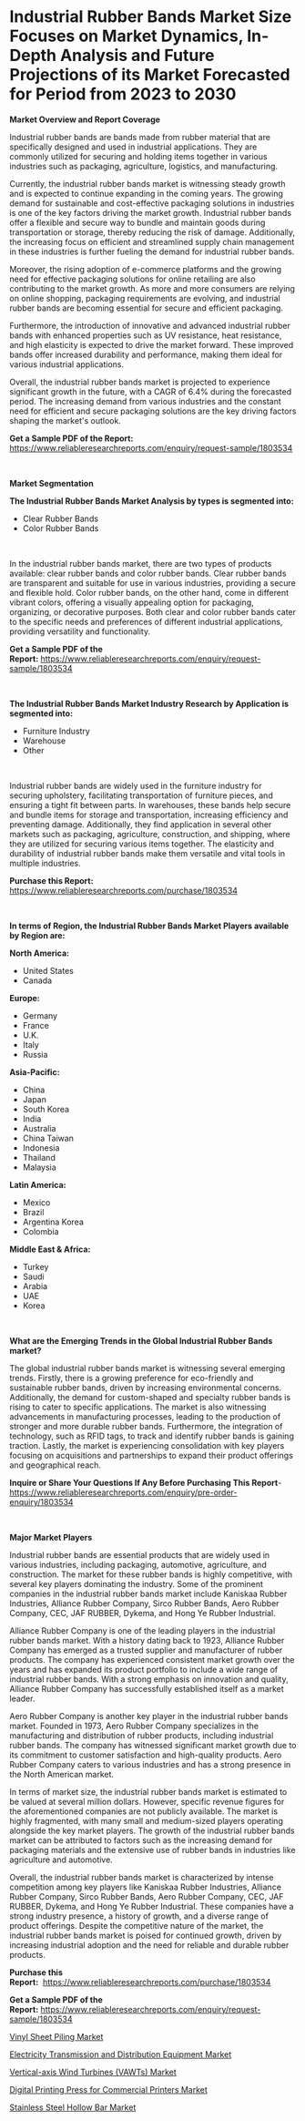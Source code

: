 <p><h1>Industrial Rubber Bands Market Size Focuses on Market Dynamics, In-Depth Analysis and Future Projections of its Market Forecasted for Period from 2023 to 2030</h1></p><p><strong>Market Overview and Report Coverage</strong></p>
<p><p>Industrial rubber bands are bands made from rubber material that are specifically designed and used in industrial applications. They are commonly utilized for securing and holding items together in various industries such as packaging, agriculture, logistics, and manufacturing.</p><p>Currently, the industrial rubber bands market is witnessing steady growth and is expected to continue expanding in the coming years. The growing demand for sustainable and cost-effective packaging solutions in industries is one of the key factors driving the market growth. Industrial rubber bands offer a flexible and secure way to bundle and maintain goods during transportation or storage, thereby reducing the risk of damage. Additionally, the increasing focus on efficient and streamlined supply chain management in these industries is further fueling the demand for industrial rubber bands.</p><p>Moreover, the rising adoption of e-commerce platforms and the growing need for effective packaging solutions for online retailing are also contributing to the market growth. As more and more consumers are relying on online shopping, packaging requirements are evolving, and industrial rubber bands are becoming essential for secure and efficient packaging.</p><p>Furthermore, the introduction of innovative and advanced industrial rubber bands with enhanced properties such as UV resistance, heat resistance, and high elasticity is expected to drive the market forward. These improved bands offer increased durability and performance, making them ideal for various industrial applications.</p><p>Overall, the industrial rubber bands market is projected to experience significant growth in the future, with a CAGR of 6.4% during the forecasted period. The increasing demand from various industries and the constant need for efficient and secure packaging solutions are the key driving factors shaping the market's outlook.</p></p>
<p><strong>Get a Sample PDF of the Report:</strong> <a href="https://www.reliableresearchreports.com/enquiry/request-sample/1803534">https://www.reliableresearchreports.com/enquiry/request-sample/1803534</a></p>
<p>&nbsp;</p>
<p><strong>Market Segmentation</strong></p>
<p><strong>The Industrial Rubber Bands Market Analysis by types is segmented into:</strong></p>
<p><ul><li>Clear Rubber Bands</li><li>Color Rubber Bands</li></ul></p>
<p>&nbsp;</p>
<p><p>In the industrial rubber bands market, there are two types of products available: clear rubber bands and color rubber bands. Clear rubber bands are transparent and suitable for use in various industries, providing a secure and flexible hold. Color rubber bands, on the other hand, come in different vibrant colors, offering a visually appealing option for packaging, organizing, or decorative purposes. Both clear and color rubber bands cater to the specific needs and preferences of different industrial applications, providing versatility and functionality.</p></p>
<p><strong>Get a Sample PDF of the Report:</strong>&nbsp;<a href="https://www.reliableresearchreports.com/enquiry/request-sample/1803534">https://www.reliableresearchreports.com/enquiry/request-sample/1803534</a></p>
<p>&nbsp;</p>
<p><strong>The Industrial Rubber Bands Market Industry Research by Application is segmented into:</strong></p>
<p><ul><li>Furniture Industry</li><li>Warehouse</li><li>Other</li></ul></p>
<p>&nbsp;</p>
<p><p>Industrial rubber bands are widely used in the furniture industry for securing upholstery, facilitating transportation of furniture pieces, and ensuring a tight fit between parts. In warehouses, these bands help secure and bundle items for storage and transportation, increasing efficiency and preventing damage. Additionally, they find application in several other markets such as packaging, agriculture, construction, and shipping, where they are utilized for securing various items together. The elasticity and durability of industrial rubber bands make them versatile and vital tools in multiple industries.</p></p>
<p><strong>Purchase this Report:</strong>&nbsp; <a href="https://www.reliableresearchreports.com/purchase/1803534">https://www.reliableresearchreports.com/purchase/1803534</a></p>
<p>&nbsp;</p>
<p><strong>In terms of Region, the Industrial Rubber Bands Market Players available by Region are:</strong></p>
<p>
    <p> <strong> North America: </strong>
        <ul>
            <li>United States</li>
            <li>Canada</li>
        </ul>
        </p> 
    <p> <strong> Europe: </strong>
        <ul>
            <li>Germany</li>
            <li>France</li>
            <li>U.K.</li>
            <li>Italy</li>
            <li>Russia</li>
        </ul>
        </p> 
    <p> <strong> Asia-Pacific: </strong>
        <ul>
            <li>China</li>
            <li>Japan</li>
            <li>South Korea</li>
            <li>India</li>
            <li>Australia</li>
            <li>China Taiwan</li>
            <li>Indonesia</li>
            <li>Thailand</li>
            <li>Malaysia</li>
        </ul>
        </p> 
    <p> <strong> Latin America: </strong>
        <ul>
            <li>Mexico</li>
            <li>Brazil</li>
            <li>Argentina Korea</li>
            <li>Colombia</li>
        </ul>
        </p> 
    <p> <strong> Middle East & Africa: </strong>
        <ul>
            <li>Turkey</li>
            <li>Saudi</li>
            <li>Arabia</li>
            <li>UAE</li>
            <li>Korea</li>
        </ul>
    </p>
    </p>
<p>&nbsp;</p>
<p><strong>What are the Emerging Trends in the Global Industrial Rubber Bands market?</strong></p>
<p><p>The global industrial rubber bands market is witnessing several emerging trends. Firstly, there is a growing preference for eco-friendly and sustainable rubber bands, driven by increasing environmental concerns. Additionally, the demand for custom-shaped and specialty rubber bands is rising to cater to specific applications. The market is also witnessing advancements in manufacturing processes, leading to the production of stronger and more durable rubber bands. Furthermore, the integration of technology, such as RFID tags, to track and identify rubber bands is gaining traction. Lastly, the market is experiencing consolidation with key players focusing on acquisitions and partnerships to expand their product offerings and geographical reach.</p></p>
<p><strong>Inquire or Share Your Questions If Any Before Purchasing This Report</strong>- <a href="https://www.reliableresearchreports.com/enquiry/pre-order-enquiry/1803534">https://www.reliableresearchreports.com/enquiry/pre-order-enquiry/1803534</a></p>
<p>&nbsp;</p>
<p><strong>Major Market Players</strong></p>
<p><p>Industrial rubber bands are essential products that are widely used in various industries, including packaging, automotive, agriculture, and construction. The market for these rubber bands is highly competitive, with several key players dominating the industry. Some of the prominent companies in the industrial rubber bands market include Kaniskaa Rubber Industries, Alliance Rubber Company, Sirco Rubber Bands, Aero Rubber Company, CEC, JAF RUBBER, Dykema, and Hong Ye Rubber Industrial.</p><p>Alliance Rubber Company is one of the leading players in the industrial rubber bands market. With a history dating back to 1923, Alliance Rubber Company has emerged as a trusted supplier and manufacturer of rubber products. The company has experienced consistent market growth over the years and has expanded its product portfolio to include a wide range of industrial rubber bands. With a strong emphasis on innovation and quality, Alliance Rubber Company has successfully established itself as a market leader.</p><p>Aero Rubber Company is another key player in the industrial rubber bands market. Founded in 1973, Aero Rubber Company specializes in the manufacturing and distribution of rubber products, including industrial rubber bands. The company has witnessed significant market growth due to its commitment to customer satisfaction and high-quality products. Aero Rubber Company caters to various industries and has a strong presence in the North American market.</p><p>In terms of market size, the industrial rubber bands market is estimated to be valued at several million dollars. However, specific revenue figures for the aforementioned companies are not publicly available. The market is highly fragmented, with many small and medium-sized players operating alongside the key market players. The growth of the industrial rubber bands market can be attributed to factors such as the increasing demand for packaging materials and the extensive use of rubber bands in industries like agriculture and automotive.</p><p>Overall, the industrial rubber bands market is characterized by intense competition among key players like Kaniskaa Rubber Industries, Alliance Rubber Company, Sirco Rubber Bands, Aero Rubber Company, CEC, JAF RUBBER, Dykema, and Hong Ye Rubber Industrial. These companies have a strong industry presence, a history of growth, and a diverse range of product offerings. Despite the competitive nature of the market, the industrial rubber bands market is poised for continued growth, driven by increasing industrial adoption and the need for reliable and durable rubber products.</p></p>
<p><strong>Purchase this Report:</strong>&nbsp;&nbsp;<a href="https://www.reliableresearchreports.com/purchase/1803534">https://www.reliableresearchreports.com/purchase/1803534</a></p>
<p></p>
<p><strong>Get a Sample PDF of the Report:</strong>&nbsp;<a href="https://www.reliableresearchreports.com/enquiry/request-sample/1803534">https://www.reliableresearchreports.com/enquiry/request-sample/1803534</a></p>
<p><p><a href="https://github.com/BryceTownsendr/Market-Research-Report-List-2/blob/main/vinyl-sheet-piling-market.md">Vinyl Sheet Piling Market</a></p><p><a href="https://medium.com/@tonikuhic/electricity-transmission-and-distribution-equipment-market-size-market-outlook-and-market-forecast-8a2be33bd684">Electricity Transmission and Distribution Equipment Market</a></p><p><a href="https://medium.com/@audieyost1952/vertical-axis-wind-turbines-vawts-market-size-reveals-the-best-marketing-channels-in-global-553fe0200d00">Vertical-axis Wind Turbines (VAWTs) Market</a></p><p><a href="https://medium.com/@beaugrant15/digital-printing-press-for-commercial-printers-market-trends-forecast-and-competitive-analysis-710cccb957f2">Digital Printing Press for Commercial Printers Market</a></p><p><a href="https://github.com/WillieWoodard/Market-Research-Report-List-2/blob/main/stainless-steel-hollow-bar-market.md">Stainless Steel Hollow Bar Market</a></p></p>